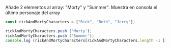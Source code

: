 Añade 2 elementos al array: "Morty" y "Summer". Muestra en consola el último personaje del array
```js
const rickAndMortyCharacters = ["Rick", "Beth", "Jerry"];

rickAndMortyCharacters.push ('Morty');
rickAndMortyCharacters.push ('Summer');
console.log (rickAndMortyCharacters[rickAndMortyCharacters.length -1 ]);
```
